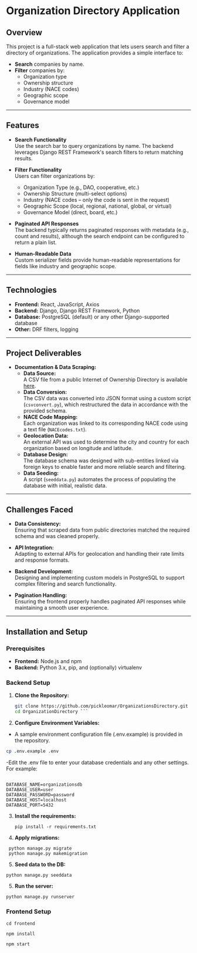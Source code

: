 # Organization Directory Application

## Overview

This project is a full-stack web application that lets users search and filter a directory of organizations. The application provides a simple interface to:

- **Search** companies by name.
- **Filter** companies by:
  - Organization type
  - Ownership structure
  - Industry (NACE codes)
  - Geographic scope
  - Governance model

---

## Features

- **Search Functionality**  
  Use the search bar to query organizations by name. The backend leverages Django REST Framework's search filters to return matching results.

- **Filter Functionality**  
  Users can filter organizations by:
  - Organization Type (e.g., DAO, cooperative, etc.)
  - Ownership Structure (multi-select options)
  - Industry (NACE codes – only the code is sent in the request)
  - Geographic Scope (local, regional, national, global, or virtual)
  - Governance Model (direct, board, etc.)

- **Paginated API Responses**  
  The backend typically returns paginated responses with metadata (e.g., count and results), although the search endpoint can be configured to return a plain list.

- **Human-Readable Data**  
  Custom serializer fields provide human-readable representations for fields like industry and geographic scope.

---

## Technologies

- **Frontend:** React, JavaScript, Axios  
- **Backend:** Django, Django REST Framework, Python  
- **Database:** PostgreSQL (default) or any other Django-supported database  
- **Other:** DRF filters, logging

---

## Project Deliverables

- **Documentation & Data Scraping:**  
  - **Data Source:**  
    A CSV file from a public Internet of Ownership Directory is available [here](https://docs.google.com/spreadsheets/d/1RQTMhPJVVdmE7Yeop1iwYhvj46kgvVJQnn11EPGwzeY/edit?gid=674927682).
  - **Data Conversion:**  
    The CSV data was converted into JSON format using a custom script (`csvconvert.py`), which restructured the data in accordance with the provided schema.
  - **NACE Code Mapping:**  
    Each organization was linked to its corresponding NACE code using a text file (`NACEcodes.txt`).
  - **Geolocation Data:**  
    An external API was used to determine the city and country for each organization based on longitude and latitude.
  - **Database Design:**  
    The database schema was designed with sub-entities linked via foreign keys to enable faster and more reliable search and filtering.
  - **Data Seeding:**  
    A script (`seeddata.py`) automates the process of populating the database with initial, realistic data.

---
## Challenges Faced

- **Data Consistency:**  
  Ensuring that scraped data from public directories matched the required schema and was cleaned properly.
  
- **API Integration:**  
  Adapting to external APIs for geolocation and handling their rate limits and response formats.
  
- **Backend Development:**  
  Designing and implementing custom models in PostgreSQL to support complex filtering and search functionality.
  
- **Pagination Handling:**  
  Ensuring the frontend properly handles paginated API responses while maintaining a smooth user experience.

---

## Installation and Setup

### Prerequisites

- **Frontend:** Node.js and npm  
- **Backend:** Python 3.x, pip, and (optionally) virtualenv

### Backend Setup

1. **Clone the Repository:**

   ```bash
   git clone https://github.com/pickleomar/OrganizationsDirectory.git
   cd OrganizationDirectory ```
2. **Configure Environment Variables:**
- A sample environment configuration file (.env.example) is provided in the repository.
```bash
cp .env.example .env
```
-Edit the .env file to enter your database credentials and any other settings. For example:
``` DEBUG=True

DATABASE_NAME=organizationsdb
DATABASE_USER=user
DATABASE_PASSWORD=password
DATABASE_HOST=localhost
DATABASE_PORT=5432
```
3. **Install the requirements:**
    ```
    pip install -r requirements.txt 
    ``` 
4. **Apply migrations:**
```
 python manage.py migrate
 python manage.py makemigration
 ```

5. **Seed data to the DB:**
```
python manage.py seeddata
```

5. **Run the server:**
```
python manage.py runserver
```
### Frontend Setup

```
cd frontend 

npm install

npm start
```

